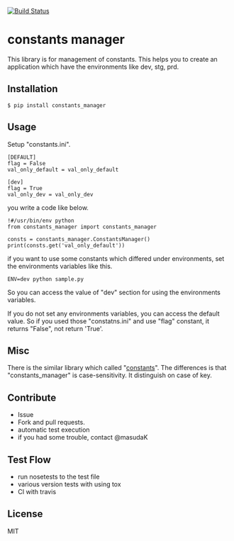 [![Build Status](https://travis-ci.org/masudaK/constants_manager.svg)](https://travis-ci.org/masudaK/constants_manager)


# constants manager
This library is for management of constants.
This helps you to create an application which have the environments like dev, stg, prd.


## Installation
```
$ pip install constants_manager
```

## Usage
Setup "constants.ini".

```
[DEFAULT]
flag = False
val_only_default = val_only_default

[dev]
flag = True
val_only_dev = val_only_dev

```

you write a code like below.



```
!#/usr/bin/env python
from constants_manager import constants_manager

consts = constants_manager.ConstantsManager()
print(consts.get('val_only_default'))
```

if you want to use some constants which differed under environments, set the environments variables like this.

```
ENV=dev python sample.py
```

So you can access the value of "dev" section for using the environments variables.

If you do not set any environments variables, you can access the default value.
So if you used those "constatns.ini" and use "flag" constant, it returns "False", not return 'True'.


## Misc
There is the similar library which called "[constants](https://pypi.python.org/pypi/constants)".
The differences is that "constants_manager" is case-sensitivity. It distinguish on case of key.


## Contribute
- Issue
- Fork and pull requests. 
- automatic test execution
- if you had some trouble, contact @masudaK

## Test Flow
- run nosetests to the test file
- various version tests with using tox
- CI with travis

## License
MIT
